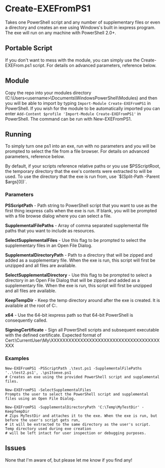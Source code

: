 # Create-EXEFromPS1
Takes one PowerShell script and any number of supplementary files or even a directory and creates an exe using Windows's built in iexpress program. The exe will run on any machine with PowerShell 2.0+.

## Portable Script
If you don't want to mess with the module, you can simply use the Create-EXEFrom.ps1 script. For details on advanced parameters, reference below. 

## Module
Copy the repo into your modules directory (C:\Users\<username>\Documents\WindowsPowerShell\Modules\) and then you will be able to import by typing 
`Import-Module Create-EXEFromPS1` in PowerShell.
If you wish for the module to be automatically imported you can enter `Add-Content $profile 'Import-Module Create-EXEFromPS1'` in PowerShell. The command can be run with New-EXEFromPS1.

## Running
To simply turn one ps1 into an exe, run with no parameters and you will be prompted to select the file from a file browser. For details on advanced parameters, reference below.

By default, if your scripts reference relative paths or you use $PSScriptRoot, the temporary directory that the exe's contents were extracted to will be used. To use the directory that the exe is run from, use `$(Split-Path -Parent $args[0])`.

### Parameters
**PSScriptPath** - Path string to PowerShell script that you want to use as the first thing iexpress calls when the exe is run.
If blank, you will be prompted with a file browse dialog where you can select a file.

**SupplementalFilePaths** - Array of comma separated supplemental file paths that you want to include as resources.

**SelectSupplementalFiles** - Use this flag to be prompted to select the supplementary files in an Open File Dialog.

**SupplementalDirectoryPath** - Path to a directory that will be zipped and added as a supplementary file. When the exe is run, this script will first be unzipped and all files are available.

**SelectSupplementalDirectory** - Use this flag to be prompted to select a directory in an Open File Dialog that will be zipped and added as a supplementary file. When the exe is run, this script will first be unzipped and all files are available.

**KeepTempDir** - Keep the temp directory around after the exe is created. It is available at the root of C:.

**x64** - Use the 64-bit iexpress path so that 64-bit PowerShell is consequently called.

**SigningCertificate** - Sign all PowerShell scripts and subsequent executable with the defined certificate. Expected format of Cert:\CurrentUser\My\XXXXXXXXXXXXXXXXXXXXXXXXXXXXXXXXXXXXXXXX

### Examples
```
New-EXEFromPS1 -PSScriptPath .\test.ps1 -SupplementalFilePaths '..\test2.ps1', .\ps1toexe.ps1
# Creates an exe using the provided PowerShell script and supplemental files.

New-EXEFromPS1 -SelectSupplementalFiles
Prompts the user to select the PowerShell script and supplemental files using an Open File Dialog.

New-EXEFromPS1 -SupplementalDirectoryPath 'C:\Temp\MyTestDir' -KeepTempDir
# Zips MyTestDir and attaches it to the exe. When the exe is run, but before the user's script gets run, 
# it will be extracted to the same directory as the user's script. Temp directory used during exe creation
# will be left intact for user inspection or debugging purposes.
```

## Issues
None that I'm aware of, but please let me know if you find any!
